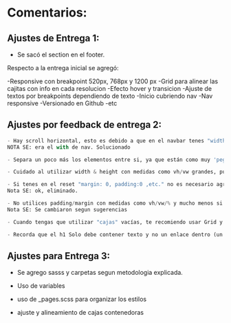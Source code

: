 # Comentarios:

## Ajustes de Entrega 1:
- Se sacó el section en el footer.

Respecto a la entrega inicial se agregó:

-Responsive con breakpoint 520px, 768px y 1200 px
-Grid para alinear las cajitas con info en cada resolucion
-Efecto hover y transicion
-Ajuste de textos por breakpoints dependiendo de texto
-Inicio cubriendo nav
-Nav responsive
-Versionado en Github
-etc

## Ajustes por feedback de entrega 2:

```python
- Hay scroll horizontal, esto es debido a que en el navbar tenes "width: 100vw" y position: absolute en el mismo. Una forma de solucionarlo quizás es reemplazando el width: 100vw a width: 100% y el position: relative en el body agregarlo.
NOTA SE: era el with de nav. Solucionado

- Separa un poco más los elementos entre si, ya que están como muy 'pegados'. OK

- Cuidado al utilizar width & height con medidas como vh/vw grandes, puede traer complicaciones en el responsive y/o producir scroll horizontal. OK, solucionado

- Si tenes en el reset "margin: 0, padding:0 ,etc." no es necesario agregar en el body nuevamente "margin: 0".
Nota SE: ok, eliminado.

- No utilices padding/margin con medidas como vh/vw/% y mucho menos si son medidas grandes, puede traer complicaciones en el responsive.
Nota SE: Se cambiaron segun sugerencias

- Cuando tengas que utilizar "cajas" vacías, te recomiendo usar Grid y no flex, ya que es más fácil manejar este tipo de casos con Grid.

- Recorda que el h1 Solo debe contener texto y no un enlace dentro (un elemento "a").
```

## Ajustes para Entrega 3:

- Se agrego sasss y carpetas segun metodologia explicada.

- Uso de variables

- uso de _pages.scss para organizar los estilos

- ajuste y alineamiento de cajas contenedoras
